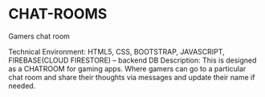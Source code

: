 # CHAT-ROOMS
Gamers chat room

Technical Environment: HTML5, CSS, BOOTSTRAP,  JAVASCRIPT, FIREBASE(CLOUD FIRESTORE) – backend DB
Description: This is designed as a CHATROOM for gaming apps. Where gamers  can go to a particular chat room and share their thoughts via messages and update their name if needed.

